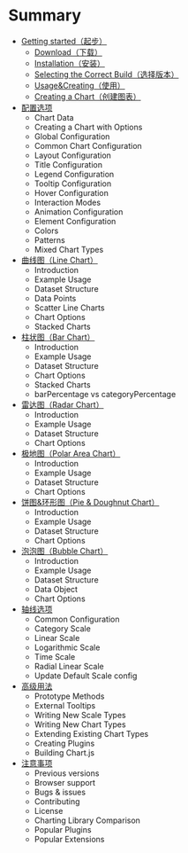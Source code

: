 # Summary

* [Getting started（起步）](README.md)
  * [Download（下载）](qi-bu/xia-zai.md)
  * [Installation（安装）](qi-bu/an-zhuang.md)
  * [Selecting the Correct Build（选择版本）](qi-bu/xuan-ze-ban-ben.md)
  * [Usage&Creating（使用）](qi-bu/shi-yong.md)
  * [Creating a Chart（创建图表）](qi-bu/chuang-jian-tu-biao.md)
* [配置选项](pei-zhi-xuan-xiang/pei-zhi-xuan-xiang.md)
  * Chart Data
  * Creating a Chart with Options
  * Global Configuration
  * Common Chart Configuration
  * Layout Configuration
  * Title Configuration
  * Legend Configuration
  * Tooltip Configuration
  * Hover Configuration
  * Interaction Modes
  * Animation Configuration
  * Element Configuration
  * Colors
  * Patterns
  * Mixed Chart Types
* [曲线图（Line Chart）](qu-xian-tu/qu-xian-tu.md)
  * Introduction
  * Example Usage
  * Dataset Structure
  * Data Points
  * Scatter Line Charts
  * Chart Options
  * Stacked Charts
* [柱状图（Bar Chart）](zhu-zhuang-tu/zhu-zhuang-tu.md)
  * Introduction
  * Example Usage
  * Dataset Structure
  * Chart Options
  * Stacked Charts
  * barPercentage vs categoryPercentage
* [雷达图（Radar Chart）](lei-da-tu/lei-da-tu.md)
  * Introduction
  * Example Usage
  * Dataset Structure
  * Chart Options
* [极地图（Polar Area Chart）](ji-di-tu/ji-di-tu.md)
  * Introduction
  * Example Usage
  * Dataset Structure
  * Chart Options
* [饼图&环形图（Pie & Doughnut Chart）](bing-tu/bing-tu.md)
  * Introduction
  * Example Usage
  * Dataset Structure
  * Chart Options
* [泡泡图（Bubble Chart）](pao-pao-tu/pao-pao-tu.md)
  * Introduction
  * Example Usage
  * Dataset Structure
  * Data Object
  * Chart Options
* [轴线选项](zhou-xian-xuan-xiang/zhou-xian-xuan-xiang.md)
  * Common Configuration
  * Category Scale
  * Linear Scale
  * Logarithmic Scale
  * Time Scale
  * Radial Linear Scale
  * Update Default Scale config
* [高级用法](gao-ji-yong-fa/gao-ji-yong-fa.md)
  * Prototype Methods
  * External Tooltips
  * Writing New Scale Types
  * Writing New Chart Types
  * Extending Existing Chart Types
  * Creating Plugins
  * Building Chart.js
* [注意事项](zhu-yi-shi-xiang/zhu-yi-shi-xiang.md)
  * Previous versions
  * Browser support
  * Bugs & issues
  * Contributing
  * License
  * Charting Library Comparison
  * Popular Plugins
  * Popular Extensions
